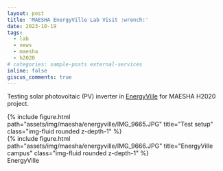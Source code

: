 ```yaml
---
layout: post
title: 'MAESHA EnergyVille Lab Visit :wrench:'
date: 2023-10-19
tags:
  - lab
  - news
  - maesha
  - h2020
# categories: sample-posts external-services
inline: false
giscus_comments: true
---
```


Testing solar photovoltaic (PV) inverter in [EnergyVille](https://energyville.be/en/) for MAESHA H2020 project.

<div class="row">
    <div class="col-sm mt-3 mt-md-0">
        {% include figure.html path="assets/img/maesha/energyville/IMG_9665.JPG" title="Test setup" class="img-fluid rounded z-depth-1" %}
    </div>
    <div class="col-sm mt-3 mt-md-0">
        {% include figure.html path="assets/img/maesha/energyville/IMG_9666.JPG" title="EnergyVille campus" class="img-fluid rounded z-depth-1" %}
    </div>
</div>
<div class="caption">
    EnergyVille
</div>
